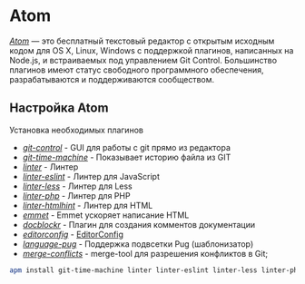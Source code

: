 # Atom

[_Atom_](https://atom.io) — это бесплатный текстовый редактор с открытым исходным кодом для OS X, Linux, Windows с поддержкой плагинов, написанных на Node.js, и встраиваемых под управлением Git Control. Большинство плагинов имеют статус свободного программного обеспечения, разрабатываются и поддерживаются сообществом.

## Настройка Atom

Установка необходимых плагинов

* [_git-control_](https://atom.io/packages/git-control/) - GUI для работы с git прямо из редактора
* [_git-time-machine_](https://atom.io/packages/git-time-machine/) - Показывает историю файла из GIT
* [_linter_](https://github.com/goldencode/developer-handbook/tree/1c894cbe8266a31e1c1456a54e018f217baa6508/atom.io/packages/linter/README.md) - Линтер
* [_linter-eslint_](https://github.com/goldencode/developer-handbook/tree/1c894cbe8266a31e1c1456a54e018f217baa6508/atom.io/packages/linter-eslint/README.md) - Линтер для JavaScript
* [_linter-less_](https://github.com/goldencode/developer-handbook/tree/1c894cbe8266a31e1c1456a54e018f217baa6508/atom.io/packages/linter-less/README.md) - Линтер для Less
* [_linter-php_](https://github.com/goldencode/developer-handbook/tree/1c894cbe8266a31e1c1456a54e018f217baa6508/atom.io/packages/linter-php/README.md) - Линтер для PHP
* [_linter-htmlhint_](https://github.com/goldencode/developer-handbook/tree/1c894cbe8266a31e1c1456a54e018f217baa6508/atom.io/packages/linter-htmlhint/README.md) - Линтер для HTML
* [_emmet_](https://github.com/goldencode/developer-handbook/tree/1c894cbe8266a31e1c1456a54e018f217baa6508/atom.io/packages/emmet/README.md) - Emmet ускоряет написание HTML
* [_docblockr_](https://github.com/goldencode/developer-handbook/tree/1c894cbe8266a31e1c1456a54e018f217baa6508/atom.io/packages/docblockr/README.md) - Плагин для создания комментов документации
* [_editorconfig_](https://github.com/goldencode/developer-handbook/tree/1c894cbe8266a31e1c1456a54e018f217baa6508/atom.io/packages/editorconfig/README.md) - [EditorConfig](https://github.com/goldencode/developer-handbook/tree/1c894cbe8266a31e1c1456a54e018f217baa6508/nastroika-okruzheniya/1-standards/1.5-editorconfig.md)
* [_language-pug_](https://github.com/goldencode/developer-handbook/tree/1c894cbe8266a31e1c1456a54e018f217baa6508/atom.io/packages/language-pug/README.md) - Поддержка подвсетки Pug \(шаблонизатор\)
* [_merge-conflicts_](https://github.com/goldencode/developer-handbook/tree/1c894cbe8266a31e1c1456a54e018f217baa6508/atom.io/packages/merge-conflicts/README.md) - merge-tool для разрешения конфликтов в Git;

```bash
apm install git-time-machine linter linter-eslint linter-less linter-php linter-htmlhint git-control emmet docblockr editorconfig language-pug merge-conflicts
```


